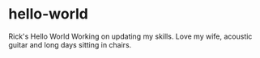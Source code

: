 # hello-world
Rick's Hello World
Working on updating my skills. Love my wife, acoustic guitar and long days sitting in chairs.
